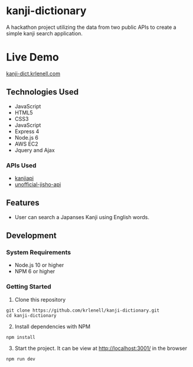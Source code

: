 
kanji-dictionary
======
A hackathon project utilizing the data from two public APIs to create a simple kanji search application.

Live Demo
=======
[kanji-dict.krlenell.com](https://kanji-dict.krlenell.com/)

Technologies Used
-------

+ JavaScript
+ HTML5
+ CSS3
+ JavaScript
+ Express 4
+ Node.js 6
+ AWS EC2
+ Jquery and Ajax

### APIs Used

+ [kanjiapi](https://kanjiapi.dev/#!/)
+ [unofficial-jisho-api](https://www.npmjs.com/package/unofficial-jisho-api)

Features
-------

+ User can search a Japanses Kanji using English words.

Development
-------

### System Requirements

+ Node.js 10 or higher
+ NPM 6 or higher


### Getting Started


1. Clone this repository

```shell
git clone https://github.com/krlenell/kanji-dictionary.git
cd kanji-dictionary
```
2. Install dependencies with NPM

```shell
npm install
```

3. Start the project.  It can be view at [http://localhost:3001/](http://localhost:3001/) in the browser

```shell
npm run dev
```
